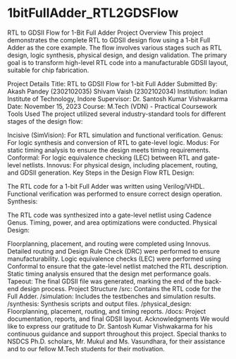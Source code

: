 # 1bitFullAdder_RTL2GDSFlow
RTL to GDSII Flow for 1-Bit Full Adder
Project Overview
This project demonstrates the complete RTL to GDSII design flow using a 1-bit Full Adder as the core example. The flow involves various stages such as RTL design, logic synthesis, physical design, and design validation. The primary goal is to transform high-level RTL code into a manufacturable GDSII layout, suitable for chip fabrication.

Project Details
Title: RTL to GDSII Flow for 1-bit Full Adder
Submitted By:
Akash Pandey (2302102035)
Shivam Vaish (2302102034)
Institution: Indian Institute of Technology, Indore
Supervisor: Dr. Santosh Kumar Vishwakarma
Date: November 15, 2023
Course: M.Tech (VDN) - Practical Coursework
Tools Used
The project utilized several industry-standard tools for different stages of the design flow:

Incisive (SimVision): For RTL simulation and functional verification.
Genus: For logic synthesis and conversion of RTL to gate-level logic.
Modus: For static timing analysis to ensure the design meets timing requirements.
Conformal: For logic equivalence checking (LEC) between RTL and gate-level netlists.
Innovus: For physical design, including placement, routing, and GDSII generation.
Key Steps in the Design Flow
RTL Design:

The RTL code for a 1-bit Full Adder was written using Verilog/VHDL.
Functional verification was performed to ensure correct design operation.
Synthesis:

The RTL code was synthesized into a gate-level netlist using Cadence Genus.
Timing, power, and area optimizations were conducted.
Physical Design:

Floorplanning, placement, and routing were completed using Innovus.
Detailed routing and Design Rule Check (DRC) were performed to ensure manufacturability.
Logic equivalence checks (LEC) were performed using Conformal to ensure that the gate-level netlist matched the RTL description.
Static timing analysis ensured that the design met performance goals.
Tapeout:
The final GDSII file was generated, marking the end of the back-end design process.
Project Structure
/src: Contains the RTL code for the Full Adder.
/simulation: Includes the testbenches and simulation results.
/synthesis: Synthesis scripts and output files.
/physical_design: Floorplanning, placement, routing, and timing reports.
/docs: Project documentation, reports, and final GDSII layout.
Acknowledgments
We would like to express our gratitude to Dr. Santosh Kumar Vishwakarma for his continuous guidance and support throughout this project. Special thanks to NSDCS Ph.D. scholars, Mr. Mukul and Ms. Vasundhara, for their assistance and to our fellow M.Tech students for their motivation.
